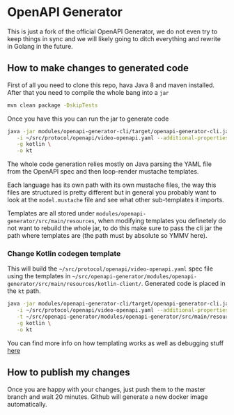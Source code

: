 # OpenAPI Generator

This is just a fork of the official OpenAPI Generator, we do not even try to keep things in sync and we will likely going to ditch everything and rewrite in Golang in the future.

## How to make changes to generated code

First of all you need to clone this repo, hava Java 8 and maven installed. After that you need to compile the whole bang into a `jar` 

```bash
mvn clean package -DskipTests
```

Once you have this you can run the jar to generate code

```bash
java -jar modules/openapi-generator-cli/target/openapi-generator-cli.jar generate \
   -i ~/src/protocol/openapi/video-openapi.yaml --additional-properties=library=jvm-retrofit2,useCoroutines --skip-validate-spec \
   -g kotlin \
   -o kt
```

The whole code generation relies mostly on Java parsing the YAML file from the OpenAPI spec and then loop-render mustache templates.

Each language has its own path with its own mustache files, the way this files are structured is pretty different but in general you probably want to look at the `model.mustache` file and see what other sub-templates it imports.

Templates are all stored under `modules/openapi-generator/src/main/resources`, when modifying templates you definetely do not want to rebuild the whole jar, to do this make sure to pass the cli jar the path where templates are (the path must by absolute so YMMV here).

### Change Kotlin codegen template

This will build the `~/src/protocol/openapi/video-openapi.yaml` spec file using the templates in `~/src/openapi-generator/modules/openapi-generator/src/main/resources/kotlin-client/`. Generated code is placed in the `kt` path.

```bash
java -jar modules/openapi-generator-cli/target/openapi-generator-cli.jar generate \
   -i ~/src/protocol/openapi/video-openapi.yaml --additional-properties=library=jvm-retrofit2,useCoroutines --skip-validate-spec \
   -t ~/src/openapi-generator/modules/openapi-generator/src/main/resources/kotlin-client/ \
   -g kotlin \
   -o kt
```

You can find more info on how templating works as well as debugging stuff [here](https://github.com/GetStream/openapi-generator/blob/master/docs/templating.md)

## How to publish my changes

Once you are happy with your changes, just push them to the master branch and wait 20 minutes. Github will generate a new docker image automatically.

